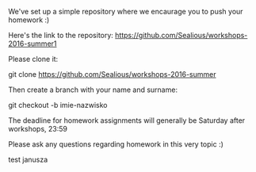 We've set up a simple repository where we encaurage you to push your homework :)

Here's the link to the repository: https://github.com/Sealious/workshops-2016-summer1

Please clone it:

git clone https://github.com/Sealious/workshops-2016-summer

Then create a branch with your name and surname:

git checkout -b imie-nazwisko

The deadline for homework assignments will generally be Saturday after workshops, 23:59

Please ask any questions regarding homework in this very topic :)

test janusza

